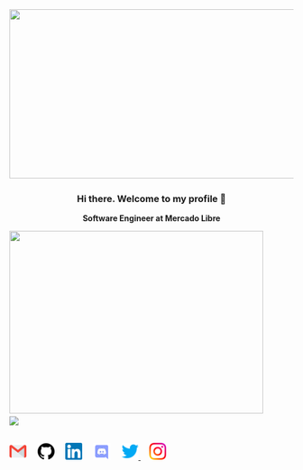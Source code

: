 <div align="center"><img src="https://github.com/MiguelCF06/MiguelCF06/raw/master/BannerGif.gif" width="700" height="300" />
  
### Hi there. Welcome to my profile 👋
**Software Engineer at Mercado Libre**
<br/>
</div>

<div style="-webkit-column-count: 2; -moz-column-count: 2; column-count: 2; -webkit-column-rule: 1px dotted #e0e0e0; -moz-column-rule: 1px dotted #e0e0e0; column-rule: 1px dotted #e0e0e0;">
    <div style="display: inline-block;">
        <a href="https://github.com/MiguelCF06"> <img  width="450" height="324" img align="left"  src="https://github-readme-stats.vercel.app/api/top-langs/?username=MiguelCF06&theme=radical&hide=glsl,python=true&title_color=7C00DD&icon_color=7C00DD&text_color=FFFFFF&bg_color=000000" /> 
</a>
    </div>
   <br/>
  <img align='center'   width="350" src="https://github-readme-stats.vercel.app/api?username=MiguelCF06&show_icons=true&title_color=0FE899&icon_color=7C00DD&text_color=FFFFFF&bg_color=000000"></div>
  <div style="display: inline-block;">
  <a href="https://github.com/ashwanisng">
</a>
    </div>
<br>
<p align="bottom">
<a href="mailto:miguel.cipamocha@gmail.com"><img src="https://github.com/deut-erium/deut-erium/blob/master/assets/gmail.svg" width="30px" alt="mail"></a> &nbsp; &nbsp;
 <!-- github -->
   <a href="https://github.com/MiguelCF06"><img src="https://github.com/deut-erium/deut-erium/blob/master/assets/github.svg" width="30px" alt="mail"></a> &nbsp; &nbsp;
<a href="https://www.linkedin.com/in/miguel-cipamocha/"><img src="https://github.com/deut-erium/deut-erium/blob/master/assets/linkedin.svg" width="30px" alt="LinkedIn"></a> &nbsp; &nbsp;
<!-- discord -->
 <a href="https://discord.com/users/Miguel_C06#9030"><img src="https://github.com/deut-erium/deut-erium/blob/master/assets/discord.svg" width="30px" alt="LinkedIn"></a> &nbsp; &nbsp;
<!-- twitter -->
  <a href="https://twitter.com/Miguel_C06"><img src="https://github.com/deut-erium/deut-erium/blob/master/assets/twitter.svg" width="30px" alt="Twitter"> </a> &nbsp; &nbsp;
<!-- instagram -->
<a href="https://www.instagram.com/miguel_c6/"><img src="https://github.com/hargun79/hargun79/blob/master/Assets/Instagram.svg" width="30px" alt="Instagram"></a> &nbsp; &nbsp;
</p>
